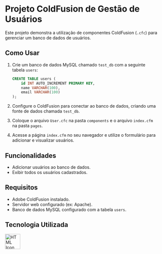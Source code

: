 # Projeto ColdFusion de Gestão de Usuários

Este projeto demonstra a utilização de componentes ColdFusion (`.cfc`) para gerenciar um banco de dados de usuários.

## Como Usar

1. Crie um banco de dados MySQL chamado `test_db` com a seguinte tabela `users`:

    ```sql
    CREATE TABLE users (
        id INT AUTO_INCREMENT PRIMARY KEY,
        name VARCHAR(100),
        email VARCHAR(100)
    );
    ```

2. Configure o ColdFusion para conectar ao banco de dados, criando uma fonte de dados chamada `test_db`.

3. Coloque o arquivo `User.cfc` na pasta `components` e o arquivo `index.cfm` na pasta `pages`.

4. Acesse a página `index.cfm` no seu navegador e utilize o formulário para adicionar e visualizar usuários.

## Funcionalidades

- Adicionar usuários ao banco de dados.
- Exibir todos os usuários cadastrados.

## Requisitos

- Adobe ColdFusion instalado.
- Servidor web configurado (ex: Apache).
- Banco de dados MySQL configurado com a tabela `users`.

## Tecnologia Utilizada

<a href="https://programartudo.blogspot.com/2024/12/coldfusion-explorando-uma-ferramenta.html" target="_blank"><img loading="lazy" src="https://i.ibb.co/Fh0pyX0/coldfusion.png" width="50" height="50" alt="HTML Icon"/></a>

